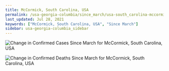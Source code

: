 ```yaml
---
title: McCormick, South Carolina, USA
permalink: /usa-georgia-columbia/since_march/usa-south_carolina-mccormick-since_march.html
last_updated: Jul 28, 2021
keywords: ["McCormick, South Carolina, USA", "Since March"]
sidebar: usa-georgia-columbia_sidebar
---
```


![Change in Confirmed Cases Since March for McCormick, South Carolina, USA](/covid_tracker/images/graphs/usa-south_carolina-mccormick-delta_confirmed-since_march_graph.png)

![Change in Confirmed Deaths Since March for McCormick, South Carolina, USA](/covid_tracker/images/graphs/usa-south_carolina-mccormick-delta_deaths-since_march_graph.png)
